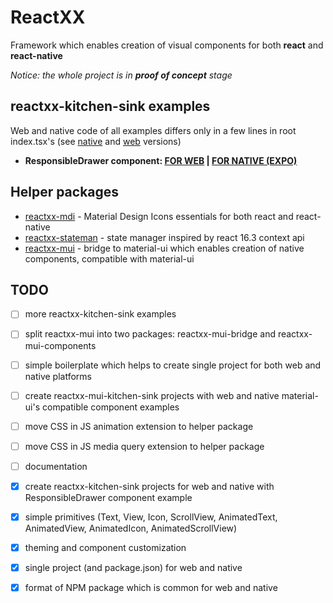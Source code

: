 # ReactXX

Framework which enables creation of visual components for both **react** and **react-native**

*Notice: the whole project is in **proof of concept** stage*

## reactxx-kitchen-sink examples
Web and native code of all examples differs only in a few lines in root index.tsx's (see [native](https://github.com/reactxx/reactxx/blob/master/reactxx-kitchen-sink/src/native/index.tsx) and [web](https://github.com/reactxx/reactxx/blob/master/reactxx-kitchen-sink/src/web/index.tsx) versions)

- **ResponsibleDrawer component: [FOR WEB](https://codesandbox.io/embed/github/PavelPZ/reactxx/tree/master/reactxx-kitchen-sink?codemirror=1&fontsize=12&module=%2Fsrc%2Fcommon%2Fresponsible-drawer%2Fresponsible-drawer.tsx&view=preview) | [FOR NATIVE (EXPO)](https://expo.io/@pzika/reactxx-kitchen-sink)**

## Helper packages

- [reactxx-mdi](https://github.com/reactxx/reactxx/tree/master/build-icons) - Material Design Icons essentials for both react and react-native
- [reactxx-stateman](https://github.com/reactxx/reactxx/tree/master/muix/src/stateman) - state manager inspired by react 16.3 context api
- [reactxx-mui](https://github.com/reactxx/reactxx/tree/master/muix/src/mui) - bridge to material-ui which enables creation of native components, compatible with material-ui

## TODO

- [ ] more reactxx-kitchen-sink examples
- [ ] split reactxx-mui into two packages: reactxx-mui-bridge and reactxx-mui-components
- [ ] simple boilerplate which helps to create single project for both web and native platforms
- [ ] create reactxx-mui-kitchen-sink projects with web and native material-ui's compatible component examples
- [ ] move CSS in JS animation extension to helper package
- [ ] move CSS in JS media query extension to helper package
- [ ] documentation
- [x] create reactxx-kitchen-sink projects for web and native with ResponsibleDrawer component example
- [x] simple primitives (Text, View, Icon, ScrollView, AnimatedText, AnimatedView, AnimatedIcon, AnimatedScrollView)
- [x] theming and component customization
- [x] single project (and package.json) for web and native
- [x] format of NPM package which is common for web and native

